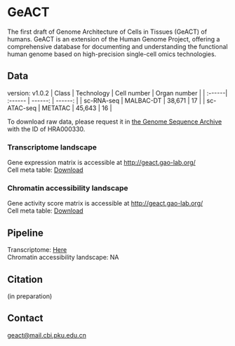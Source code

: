 # GeACT

The first draft of Genome Architecture of Cells in Tissues (GeACT) of humans. GeACT is an extension of the Human Genome Project, offering a comprehensive database for documenting and understanding the functional human genome based on high-precision single-cell omics technologies.

## Data
version: v1.0.2
| Class | Technology | Cell number | Organ number |
| :------| :------ | ------: | ------: |
| sc-RNA-seq | MALBAC-DT | 38,671 | 17 |
| sc-ATAC-seq | METATAC | 45,643 | 16 |

To download raw data, please request it in [the Genome Sequence Archive](https://bigd.big.ac.cn/gsa-human/) with the ID of HRA000330.

### Transcriptome landscape
Gene expression matrix is accessible at http://geact.gao-lab.org/  
Cell meta table: [Download](https://github.com/gao-lab/GeACT/blob/master/scRNA-seq/pooled_data_all/All/cell_metatable_filtered_aligned.txt)

### Chromatin accessibility landscape
Gene activity score matrix is accessible at http://geact.gao-lab.org/  
Cell meta table: [Download](https://github.com/gao-lab/GeACT/blob/master/METATAC/pooled_data_all/All/cell_metatable_ATAC_global.txt)

## Pipeline
Transcriptome: [Here](https://github.com/gao-lab/GeACT/blob/master/scRNA-seq/README.md)  
Chromatin accessibility landscape: NA

## Citation
(in preparation)

## Contact
geact@mail.cbi.pku.edu.cn

